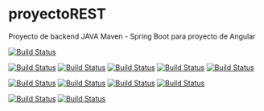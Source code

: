 # proyectoREST
Proyecto de backend JAVA Maven - Spring Boot para proyecto de Angular

[![Build Status](https://travis-ci.org/vsanchezrod/proyectoREST.svg?branch=master)](https://travis-ci.org/vsanchezrod/proyectoREST)

[![Build Status](https://sonarcloud.io/api/project_badges/measure?project=es.sergio.herokudemo.herokudemo&metric=alert_status#.svg)](https://sonarcloud.io/dashboard?id=es.sergio.herokudemo.herokudemo)
[![Build Status](https://sonarcloud.io/api/project_badges/measure?project=es.sergio.herokudemo.herokudemo&metric=sqale_rating#.svg)](https://sonarcloud.io/dashboard?id=es.sergio.herokudemo.herokudemo)
[![Build Status](https://sonarcloud.io/api/project_badges/measure?project=es.sergio.herokudemo.herokudemo&metric=security_rating#.svg)](https://sonarcloud.io/dashboard?id=es.sergio.herokudemo.herokudemo)
[![Build Status](https://sonarcloud.io/api/project_badges/measure?project=es.sergio.herokudemo.herokudemo&metric=reliability_rating#.svg)](https://sonarcloud.io/dashboard?id=es.sergio.herokudemo.herokudemo)
[![Build Status](https://sonarcloud.io/api/project_badges/measure?project=es.sergio.herokudemo.herokudemo&metric=vulnerabilities#.svg)](https://sonarcloud.io/dashboard?id=es.sergio.herokudemo.herokudemo)

[![Build Status](https://sonarcloud.io/api/project_badges/measure?project=es.sergio.herokudemo.herokudemo&metric=code_smells#.svg)](https://sonarcloud.io/dashboard?id=es.sergio.herokudemo.herokudemo)
[![Build Status](https://sonarcloud.io/api/project_badges/measure?project=es.sergio.herokudemo.herokudemo&metric=bugs#.svg)](https://sonarcloud.io/dashboard?id=es.sergio.herokudemo.herokudemo)
[![Build Status](https://sonarcloud.io/api/project_badges/measure?project=es.sergio.herokudemo.herokudemo&metric=coverage#.svg)](https://sonarcloud.io/dashboard?id=es.sergio.herokudemo.herokudemo)
[![Build Status](https://sonarcloud.io/api/project_badges/measure?project=es.sergio.herokudemo.herokudemo&metric=duplicated_lines_density#.svg)](https://sonarcloud.io/dashboard?id=es.sergio.herokudemo.herokudemo)

[![Build Status](https://sonarcloud.io/api/project_badges/measure?project=es.sergio.herokudemo.herokudemo&metric=ncloc#.svg)](https://sonarcloud.io/dashboard?id=es.sergio.herokudemo.herokudemo)
[![Build Status](https://sonarcloud.io/api/project_badges/measure?project=es.sergio.herokudemo.herokudemo&metric=sqale_index#.svg)](https://sonarcloud.io/dashboard?id=es.sergio.herokudemo.herokudemo)

